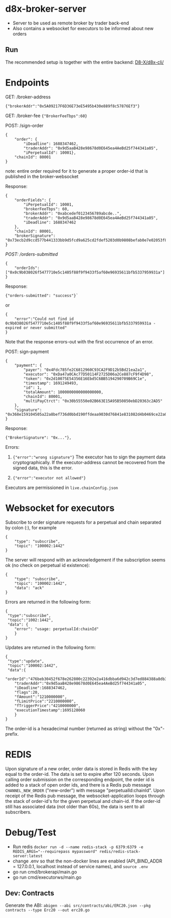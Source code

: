 # d8x-broker-server
- Server to be used as remote broker by trader back-end
- Also contains a websocket for executors to be informed about
 new orders

## Run
The recommended setup is together with the entire backend:
[D8-X/d8x-cli/](https://github.com/D8-X/d8x-cli/)

# Endpoints

GET: /broker-address

`{"brokerAddr":"0x5A09217F6D36E73eE5495b430e889f8c57876Ef3"}`

GET: /broker-fee
`{"BrokerFeeTbps":60}`

POST: /sign-order

```
{
    "order": {
        "iDeadline": 1688347462,
        "traderAddr": "0x9d5aaB428e98678d0E645ea4AeBd25f744341a05",
        "iPerpetualId": 10001},
    "chainId": 80001
}
```
note: entire order required for it to generate a proper order-id that is published in the broker-websocket

Response:

```
{
    "orderFields": {
        "iPerpetualId": 10001,
        "brokerFeeTbps": 60,
        "brokerAddr": "0xabcedef0123456789abcde..",
        "traderAddr": "0x9d5aaB428e98678d0E645ea4AeBd25f744341a05",
        "iDeadline": 1688347462
    },
    "chainId": 80001,
    "brokerSignature": "0x73ecb2d9ccd577b441333bb9d5fcd9a625cd2fdef5203d0b9808befab0e7e02053f8e0deac0602f1cc294f4706281f83a48745cee92a7bf61cef0516ec7514f21b"
}

```

*POST: /orders-submitted*
```
{
    "orderIds": ["0x0c9b038026f5477710e5c1405f88f9f9433f5af60e96935611bfb5337959931a"]
}
```

Response:
```
{"orders-submitted": "success"}`
```
or
```
{
    "error":"Could not find id 0c9b038026f5477710e5c1405f88f9f9433f5af60e96935611bfb5337959931a - expired or never submitted"
}

```
Note that the response errors-out with the first occurrence of an error.


POST: sign-payment
```
{
    "payment": {
        "payer": "0x4Fdc785fe2C6812960C93CA2F9D12b5Bd21ea2a1", 
        "executor": "0xDa47a0CAc77D50114F2725D06a2Ce887cF9f4D98", 
        "token": "0x2d10075E54356E16Ebd5C6BB5194290709B69C1e", 
        "timestamp": 1691249493, 
        "id": 1,
        "totalAmount": 1000000000000000000,
        "chainId": 80001,
        "multiPayCtrct": "0x30b55550e02B663E15A95B50850ebD20363c2AD5"
    },
    "signature": "0x368e159104505a22a8bef736d0bbd190ffdeaa9030d76841e831082d4b0469ce22a034ed9672dd88324e22f479b08aa5c6729d3319c1d3db1b535068d86866571c"
}
```
Response:
```
{"BrokerSignature": "0x..."},
```
Errors:
1. `{"error":"wrong signature"}`
The executor has to sign the payment data cryptographically. If the executor-address cannot be recovered from the signed data,
this is the error.

2. `{"error":"executor not allowed"}`

Executors are permissioned in `live.chainConfig.json`

# Websocket for executors
Subscribe to order signature requests for a perpetual and chain separated
by colon (:), for example

```
{
    "type": "subscribe",
    "topic": "100002:1442"
}
```
The server will respond with an acknowledgement if the subscription seems ok (no check on perpetual id existence):
```
{
    "type": "subscribe",
    "topic": "100002:1442",
    "data": "ack"
}
```
Errors are returned in the following form:
```
{
 "type":"subscribe",
 "topic":"1002:1442",
 "data": {
    "error": "usage: perpetualId:chainId"
    }
}
```
Updates are returned in the following form:
```
{
 "type":"update",
 "topic":"100002:1442",
 "data":{
    "orderId":"476beb30452f678e262800c22392e2a416dbba6d942c3d7ed884388a8db3d7b3",
    "traderAddr":"0x9d5aaB428e98678d0E645ea4AeBd25f744341a05",
    "iDeadline":1688347462,
    "flags":20,
    "fAmount":"1210000000",
    "fLimitPrice":"2210000000",
    "fTriggerPrice":"4210000000",
    "executionTimestamp":1695128060
    }
}
```
The order-id is a hexadecimal number (returned as string) without the "0x"-prefix.

# REDIS

Upon signature of a new order, order data is stored in Redis with the key equal to the order-id. The data is set
to expire after 120 seconds. Upon calling order submission on the 
corresponding endpoint, the order id is added to a stack of open order ids, and there is a Redis pub message `CHANNEL_NEW_ORDER` ("new-order")
with message "perpetualId:chainId".
Upon receipt of the Redis pub message, the 
websocket-application loops through the stack of order-id's for the given perpetual
and chain-id. If the order-id still has associated data (not older than 60s), the
data is sent to all subscribers.

# Debug/Test

- Run redis `docker run -d --name redis-stack -p 6379:6379 -e REDIS_ARGS="--requirepass mypassword" redis/redis-stack-server:latest`
- change .env so that the non-docker lines are enabled (API_BIND_ADDR = 127.0.0.1, localhost instead of service names), and `source .env`
- go run cmd/brokerapi/main.go
- go run cmd/executorws/main.go

## Dev: Contracts
Generate the ABI:
`abigen --abi src/contracts/abi/ERC20.json --pkg contracts --type Erc20 --out erc20.go`
